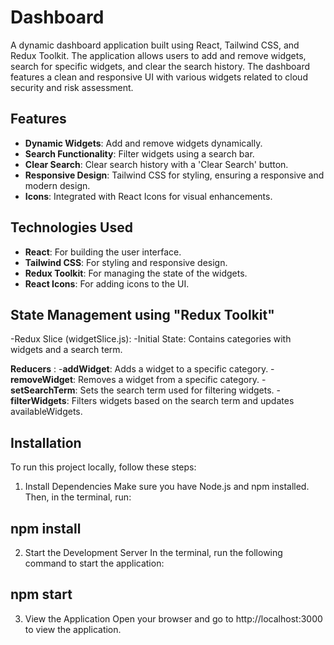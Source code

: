 # Dashboard

A dynamic dashboard application built using React, Tailwind CSS, and Redux Toolkit. The application allows users to add and remove widgets, search for specific widgets, and clear the search history. The dashboard features a clean and responsive UI with various widgets related to cloud security and risk assessment.

## Features

- **Dynamic Widgets**: Add and remove widgets dynamically.
- **Search Functionality**: Filter widgets using a search bar.
- **Clear Search**: Clear search history with a 'Clear Search' button.
- **Responsive Design**: Tailwind CSS for styling, ensuring a responsive and modern design.
- **Icons**: Integrated with React Icons for visual enhancements.

## Technologies Used

- **React**: For building the user interface.
- **Tailwind CSS**: For styling and responsive design.
- **Redux Toolkit**: For managing the state of the widgets.
- **React Icons**: For adding icons to the UI.

## State Management using "Redux Toolkit"

-Redux Slice (widgetSlice.js):
-Initial State: Contains categories with widgets and a search term.

**Reducers** :
    -**addWidget**: Adds a widget to a specific category.
    -**removeWidget**: Removes a widget from a specific category.
    -**setSearchTerm**: Sets the search term used for filtering widgets.
    -**filterWidgets**: Filters widgets based on the search term and updates availableWidgets.

## Installation

To run this project locally, follow these steps:

1. Install Dependencies
Make sure you have Node.js and npm installed. Then, in the terminal, run:
 
 ## npm install

2. Start the Development Server
In the terminal, run the following command to start the application:

 ## npm start

3. View the Application
Open your browser and go to http://localhost:3000 to view the application.

